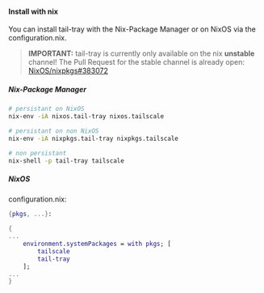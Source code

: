 #### Install with nix
You can install tail-tray with the Nix-Package Manager or on NixOS via the configuration.nix.

> **IMPORTANT:** tail-tray is currently only available on the nix **unstable** channel! The Pull Request for the stable channel is already open: [NixOS/nixpkgs#383072](https://github.com/NixOS/nixpkgs/pull/383072)
##### Nix-Package Manager
```bash
# persistant on NixOS
nix-env -iA nixos.tail-tray nixos.tailscale

# persistant on non NixOS
nix-env -iA nixpkgs.tail-tray nixpkgs.tailscale

# non persistant
nix-shell -p tail-tray tailscale
```

##### NixOS
configuration.nix:
```nix
{pkgs, ...}:

{
...
    environment.systemPackages = with pkgs; [
        tailscale
        tail-tray
    ];
...
}
```